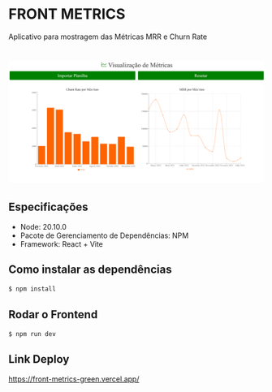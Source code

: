# FRONT METRICS
Aplicativo para mostragem das Métricas MRR e Churn Rate

<h1 align="center">
  <img alt="Nlw Setup" title="NLW Setup" width="700" src="./public/screen.png" />
</h1>

## Especificações
- Node: 20.10.0
- Pacote de Gerenciamento de Dependências: NPM
- Framework: React + Vite

## Como instalar as dependências
```bash
$ npm install
```

## Rodar o Frontend
```bash
$ npm run dev
```

## Link Deploy
https://front-metrics-green.vercel.app/